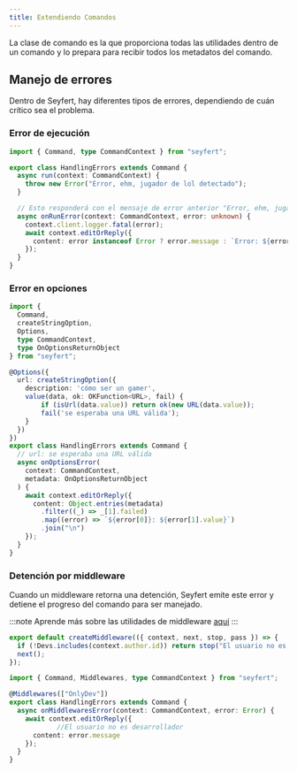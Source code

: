 ```yaml
---
title: Extendiendo Comandos
---
```


La clase de comando es la que proporciona todas las utilidades dentro de un comando y lo prepara para recibir todos los metadatos del comando.

## Manejo de errores

Dentro de Seyfert, hay diferentes tipos de errores, dependiendo de cuán crítico sea el problema.

### Error de ejecución

```ts
import { Command, type CommandContext } from "seyfert";

export class HandlingErrors extends Command {
  async run(context: CommandContext) {
    throw new Error("Error, ehm, jugador de lol detectado");
  }

  // Esto responderá con el mensaje de error anterior "Error, ehm, jugador de lol detectado"
  async onRunError(context: CommandContext, error: unknown) {
    context.client.logger.fatal(error);
    await context.editOrReply({
      content: error instanceof Error ? error.message : `Error: ${error}`
    });
  }
}
```

### Error en opciones

```ts 
import {
  Command,
  createStringOption,
  Options,
  type CommandContext,
  type OnOptionsReturnObject
} from "seyfert";

@Options({
  url: createStringOption({
    description: 'cómo ser un gamer',
    value(data, ok: OKFunction<URL>, fail) {
        if (isUrl(data.value)) return ok(new URL(data.value));
        fail('se esperaba una URL válida');
    }
  })
})
export class HandlingErrors extends Command {
  // url: se esperaba una URL válida
  async onOptionsError(
    context: CommandContext,
    metadata: OnOptionsReturnObject
  ) {
    await context.editOrReply({
      content: Object.entries(metadata)
        .filter((_) => _[1].failed)
        .map((error) => `${error[0]}: ${error[1].value}`)
        .join("\n")
    });
  }
}
```

### Detención por middleware

Cuando un middleware retorna una detención, Seyfert emite este error y detiene el progreso del comando para ser manejado.

:::note
Aprende más sobre las utilidades de middleware [aquí](#)
:::

```ts 
export default createMiddleware(({ context, next, stop, pass }) => {
  if (!Devs.includes(context.author.id)) return stop("El usuario no es desarrollador");
  next();
});
```

```ts 
import { Command, Middlewares, type CommandContext } from "seyfert";

@Middlewares(["OnlyDev"])
export class HandlingErrors extends Command {
  async onMiddlewaresError(context: CommandContext, error: Error) {
    await context.editOrReply({
			//El usuario no es desarrollador
      content: error.message
    });
  }
}
```